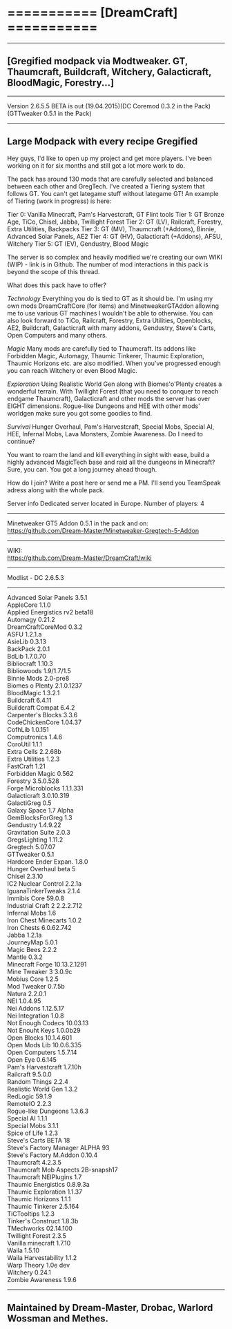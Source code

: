=========== [DreamCraft] ===========
=

---

[Gregified modpack via Modtweaker. GT, Thaumcraft, Buildcraft, Witchery, Galacticraft, BloodMagic, Forestry...]
-

---

Version 2.6.5.5 BETA is out (19.04.2015)(DC Coremod 0.3.2 in the Pack) (GTTweaker 0.5.1 in the Pack)

---

Large Modpack with every recipe Gregified
-

Hey guys, I'd like to open up my project and get more players.
I've been working on it for six months and still got a lot more work to do.

The pack has around 130 mods that are carefully selected and balanced between each other and GregTech. I've created a Tiering system that follows GT. You can't get lategame stuff without lategame GT!
An example of Tiering (work in progress) is here:

Tier 0: Vanilla Minecraft, Pam's Harvestcraft, GT Flint tools
Tier 1: GT Bronze Age, TiCo, Chisel, Jabba, Twillight Forest
Tier 2: GT (LV), Railcraft, Forestry, Extra Utilities, Backpacks
Tier 3: GT (MV), Thaumcraft (+Addons), Binnie, Advanced Solar Panels, AE2
Tier 4: GT (HV), Galacticraft (+Addons), AFSU, Witchery
Tier 5: GT (EV), Gendustry, Blood Magic

The server is so complex and heavily modified we're creating our own WIKI (WIP) - link is in Github.
The number of mod interactions in this pack is beyond the scope of this thread.


What does this pack have to offer?

*Technology*
Everything you do is tied to GT as it should be. I'm using my own mods DreamCraftCore (for items) and MinetweakerGTAddon allowing me to use various GT machines I wouldn't be able to otherwise.
You can also look forward to TiCo, Railcraft, Forestry, Extra Utilities, Openblocks, AE2, Buildcraft, Galacticraft with many addons, Gendustry, Steve's Carts, Open Computers and many others.

*Magic*
Many mods are carefully tied to Thaumcraft. Its addons like Forbidden Magic, Automagy, Thaumic Tinkerer, Thaumic Exploration, Thaumic Horizons etc. are also modified.
When you've progressed enough you can reach Witchery or even Blood Magic.

*Exploration*
Using Realistic World Gen along with Biomes'o'Plenty creates a wonderful terrain. With Twillight Forest (that you need to conquer to reach endgame Thaumcraft), Galacticraft and other mods the server has over EIGHT dimensions.
Rogue-like Dungeons and HEE with other mods' worldgen make sure you got some goodies to find.

*Survival*
Hunger Overhaul, Pam's Harvestcraft, Special Mobs, Special AI, HEE, Infernal Mobs, Lava Monsters, Zombie Awareness. Do I need to continue?

You want to roam the land and kill everything in sight with ease, build a highly advanced MagicTech base and raid all the dungeons in Minecraft? Sure, you can. You got a long journey ahead though.


How do I join?
Write a post here or send me a PM.
I'll send you TeamSpeak adress along with the whole pack.


Server info
Dedicated server located in Europe.
Number of players: 4

---

Minetweaker GT5 Addon 0.5.1 in the pack and on:<BR>
https://github.com/Dream-Master/Minetweaker-Gregtech-5-Addon

---

WIKI:<BR>
https://github.com/Dream-Master/DreamCraft/wiki

---

Modlist - DC 2.6.5.3

---

Advanced Solar Panels 3.5.1<BR>
AppleCore 1.1.0<BR>
Applied Energistics rv2 beta18<BR>
Automagy 0.21.2<BR>
DreamCraftCoreMod 0.3.2<BR>
ASFU 1.2.1.a<BR>
AsieLib 0.3.13<BR>
BackPack 2.0.1<BR>
BdLib 1.7.0.70<BR>
Bibliocraft 1.10.3<BR>
Bibliowoods 1.9/1.7/1.5<BR>
Binnie Mods 2.0-pre8<BR>
Biomes o Plenty 2.1.0.1237<BR>
BloodMagic 1.3.2.1<BR>
Buildcraft 6.4.11<BR>
Buildcraft Compat 6.4.2<BR>
Carpenter's Blocks 3.3.6<BR>
CodeChickenCore 1.04.37<BR>
CofhLib 1.0.151<BR>
Computronics 1.4.6<BR>
CoroUtil 1.1.1<BR>
Extra Cells 2.2.68b<BR>
Extra Utilities 1.2.3<BR>
FastCraft 1.21<BR>
Forbidden Magic 0.562<BR>
Forestry 3.5.0.528<BR>
Forge Microblocks 1.1.1.331<BR>
Galacticraft 3.0.10.319<BR>
GalactiGreg 0.5<BR>
Galaxy Space 1.7 Alpha<BR>
GemBlocksForGreg 1.3<BR>
Gendustry 1.4.9.22<BR>
Gravitation Suite 2.0.3<BR>
GregsLighting 1.11.2<BR>
Gregtech 5.07.07<BR>
GTTweaker 0.5.1<BR>
Hardcore Ender Expan. 1.8.0<BR>
Hunger Overhaul beta 5<BR>
Chisel 2.3.10<BR>
IC2 Nuclear Control 2.2.1a<BR>
IguanaTinkerTweaks 2.1.4<BR>
Immibis Core 59.0.8<BR>
Industrial Craft 2 2.2.2.712<BR>
Infernal Mobs 1.6<BR>
Iron Chest Minecarts 1.0.2<BR>
Iron Chests 6.0.62.742<BR>
Jabba 1.2.1a<BR>
JourneyMap 5.0.1<BR>
Magic Bees 2.2.2<BR>
Mantle 0.3.2<BR>
Minecraft Forge 10.13.2.1291<BR>
Mine Tweaker 3 3.0.9c<BR>
Mobius Core 1.2.5<BR>
Mod Tweaker 0.7.5b<BR>
Natura 2.2.0.1<BR>
NEI 1.0.4.95<BR>
Nei Addons 1.12.5.17<BR>
Nei Integration 1.0.8<BR>
Not Enough Codecs 10.03.13<BR>
Not Enouht Keys 1.0.0b29<BR>
Open Blocks 10.1.4.601<BR>
Open Mods Lib 10.0.6.335<BR>
Open Computers 1.5.7.14<BR>
Open Eye 0.6.145<BR>
Pam's Harvestcraft 1.7.10h<BR>
Railcraft 9.5.0.0<BR>
Random Things 2.2.4<BR>
Realistic World Gen 1.3.2<BR>
RedLogic 59.1.9<BR>
RemoteIO 2.2.3<BR>
Rogue-like Dungeons 1.3.6.3<BR>
Special AI 1.1.1<BR>
Special Mobs 3.1.1<BR>
Spice of Life 1.2.3<BR>
Steve's Carts BETA 18<BR>
Steve's Factory Manager ALPHA 93<BR>
Steve's Factory M.Addon 0.10.4<BR>
Thaumcraft 4.2.3.5<BR>
Thaumcraft Mob Aspects 2B-snapsh17<BR>
Thaumcraft NEIPlugins 1.7<BR>
Thaumic Energistics 0.8.9.3a<BR>
Thaumic Exploration 1.1.37<BR>
Thaumic Horizons 1.1.1<BR>
Thaumic Tinkerer 2.5.164<BR>
TiCTooltips 1.2.3<BR>
Tinker's Construct 1.8.3b<BR>
TMechworks 02.14.100<BR>
Twillight Forest 2.3.5<BR>
Vanilla minecraft 1.7.10<BR>
Waila 1.5.10<BR>
Waila Harvestability 1.1.2<BR>
Warp Theory 1.0e dev<BR>
Witchery 0.24.1<BR>
Zombie Awareness 1.9.6<BR>

---

Maintained by Dream-Master, Drobac, Warlord Wossman and Methes.
-
